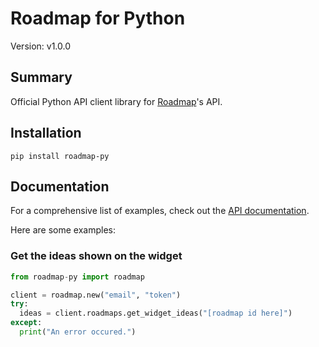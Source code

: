 # Roadmap for Python

Version: v1.0.0

## Summary

Official Python API client library for [Roadmap](https://roadmap.space)'s API.

## Installation

```shell
pip install roadmap-py
```

## Documentation

For a comprehensive list of examples, check out the [API documentation](http://api.roadmap.space).

Here are some examples:

### Get the ideas shown on the widget

```python
from roadmap-py import roadmap

client = roadmap.new("email", "token")
try:
  ideas = client.roadmaps.get_widget_ideas("[roadmap id here]")
except:
  print("An error occured.")
```

